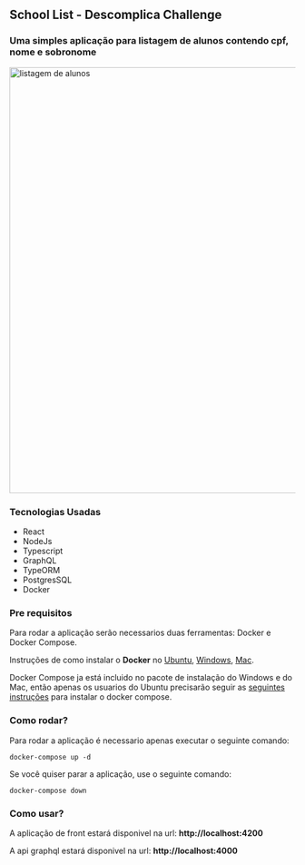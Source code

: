 ## School List - Descomplica Challenge

### Uma simples aplicação para listagem de alunos contendo cpf, nome e sobronome

<img src="https://user-images.githubusercontent.com/78751043/185766823-48202d87-3adf-4f05-af94-5c4d939371f4.png" alt="listagem de alunos" width="750"/>

### Tecnologias Usadas
* React
* NodeJs
* Typescript
* GraphQL
* TypeORM
* PostgresSQL
* Docker

### Pre requisitos

Para rodar a aplicação serão necessarios duas ferramentas: Docker e Docker Compose.

Instruções de como instalar o **Docker** no [Ubuntu](https://docs.docker.com/install/linux/docker-ce/ubuntu/), [Windows](https://docs.docker.com/docker-for-windows/install/), [Mac](https://docs.docker.com/docker-for-mac/install/).

Docker Compose ja está incluido no pacote de instalação do Windows e do Mac, então apenas os usuarios do Ubuntu precisarão seguir as [seguintes instruções](https://docs.docker.com/compose/install/) para instalar o docker compose.

### Como rodar?

Para rodar a aplicação é necessario apenas executar o seguinte comando: 

```
docker-compose up -d
```

Se você quiser parar a aplicação, use o seguinte comando:

```
docker-compose down
```


### Como usar?

A aplicação de front estará disponivel na url: **http://localhost:4200**

A api graphql estará disponivel na url: **http://localhost:4000**

